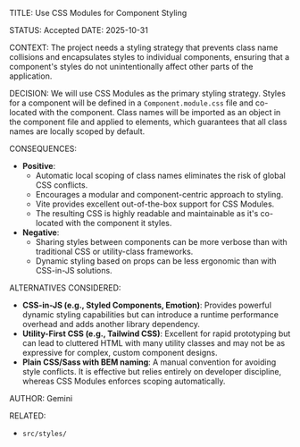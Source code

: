 TITLE: Use CSS Modules for Component Styling

STATUS: Accepted
DATE: 2025-10-31

CONTEXT:
The project needs a styling strategy that prevents class name collisions and encapsulates styles to individual
components, ensuring that a component's styles do not unintentionally affect other parts of the application.

DECISION:
We will use CSS Modules as the primary styling strategy. Styles for a component will be defined in a
`Component.module.css` file and co-located with the component. Class names will be imported as an object in the
component file and applied to elements, which guarantees that all class names are locally scoped by default.

CONSEQUENCES:

- **Positive**:
  - Automatic local scoping of class names eliminates the risk of global CSS conflicts.
  - Encourages a modular and component-centric approach to styling.
  - Vite provides excellent out-of-the-box support for CSS Modules.
  - The resulting CSS is highly readable and maintainable as it's co-located with the component it styles.
- **Negative**:
  - Sharing styles between components can be more verbose than with traditional CSS or utility-class frameworks.
  - Dynamic styling based on props can be less ergonomic than with CSS-in-JS solutions.

ALTERNATIVES CONSIDERED:

- **CSS-in-JS (e.g., Styled Components, Emotion)**: Provides powerful dynamic styling capabilities but can introduce a
  runtime performance overhead and adds another library dependency.
- **Utility-First CSS (e.g., Tailwind CSS)**: Excellent for rapid prototyping but can lead to cluttered HTML with many
  utility classes and may not be as expressive for complex, custom component designs.
- **Plain CSS/Sass with BEM naming**: A manual convention for avoiding style conflicts. It is effective but relies
  entirely on developer discipline, whereas CSS Modules enforces scoping automatically.

AUTHOR: Gemini

RELATED:

- `src/styles/`
